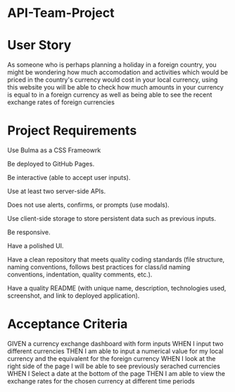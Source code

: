 # API-Team-Project


# User Story
As someone who is perhaps planning a holiday in a foreign country, you might be wondering how much accomodation and activities which would be priced in the country's currency would cost in your local currency, using this website you will be able to check how much amounts in your currency is equal to in a foreign currency as well as being able to see the recent exchange rates of foreign currencies

# Project Requirements
Use Bulma as a CSS Frameowrk

Be deployed to GitHub Pages.

Be interactive (able to accept user inputs).

Use at least two server-side APIs.

Does not use alerts, confirms, or prompts (use modals).

Use client-side storage to store persistent data such as previous inputs.

Be responsive.

Have a polished UI.

Have a clean repository that meets quality coding standards (file structure, naming conventions, follows best practices for class/id naming conventions, indentation, quality comments, etc.).

Have a quality README (with unique name, description, technologies used, screenshot, and link to deployed application).


# Acceptance Criteria
GIVEN a currency exchange dashboard with form inputs
WHEN I input two different currencies
THEN I am able to input a numerical value for my local currency and the equivalent for the foreign currency
WHEN I look at the right side of the page I will be able to see previously serached currencies 
WHEN I Select a date at the bottom of the page 
THEN I am able to view the exchange rates for the chosen currency at different time periods 
